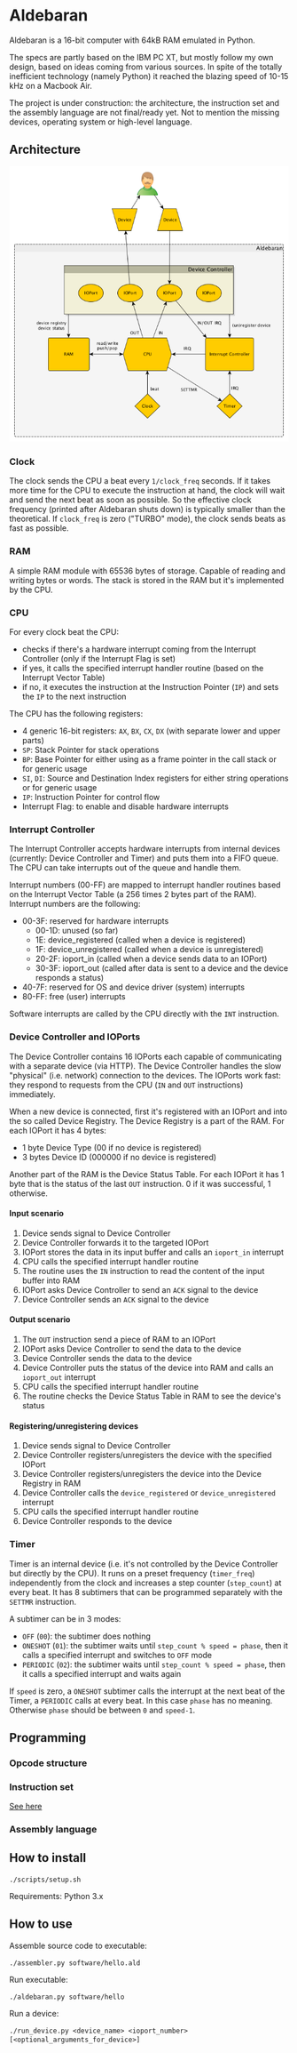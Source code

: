 # Aldebaran

Aldebaran is a 16-bit computer with 64kB RAM emulated in Python.

The specs are partly based on the IBM PC XT, but mostly follow my own design, based on ideas coming from various sources. In spite of the totally inefficient technology (namely Python) it reached the blazing speed of 10-15 kHz on a Macbook Air.

The project is under construction: the architecture, the instruction set and the assembly language are not final/ready yet. Not to mention the missing devices, operating system or high-level language.



## Architecture

![Architecture](docs/aldebaran_architecture.png)


### Clock

The clock sends the CPU a beat every `1/clock_freq` seconds. If it takes more time for the CPU to execute the instruction at hand, the clock will wait and send the next beat as soon as possible. So the effective clock frequency (printed after Aldebaran shuts down) is typically smaller than the theoretical. If `clock_freq` is zero ("TURBO" mode), the clock sends beats as fast as possible.


### RAM

A simple RAM module with 65536 bytes of storage. Capable of reading and writing bytes or words. The stack is stored in the RAM but it's implemented by the CPU.


### CPU

For every clock beat the CPU:

- checks if there's a hardware interrupt coming from the Interrupt Controller (only if the Interrupt Flag is set)
- if yes, it calls the specified interrupt handler routine (based on the Interrupt Vector Table)
- if no, it executes the instruction at the Instruction Pointer (`IP`) and sets the `IP` to the next instruction

The CPU has the following registers:

- 4 generic 16-bit registers: `AX`, `BX`, `CX`, `DX` (with separate lower and upper parts)
- `SP`: Stack Pointer for stack operations
- `BP`: Base Pointer for either using as a frame pointer in the call stack or for generic usage
- `SI`, `DI`: Source and Destination Index registers for either string operations or for generic usage
- `IP`: Instruction Pointer for control flow
- Interrupt Flag: to enable and disable hardware interrupts


### Interrupt Controller

The Interrupt Controller accepts hardware interrupts from internal devices (currently: Device Controller and Timer) and puts them into a FIFO queue. The CPU can take interrupts out of the queue and handle them.

Interrupt numbers (00-FF) are mapped to interrupt handler routines based on the Interrupt Vector Table (a 256 times 2 bytes part of the RAM). Interrupt numbers are the following:

- 00-3F: reserved for hardware interrupts
    - 00-1D: unused (so far)
    - 1E: device_registered (called when a device is registered)
    - 1F: device_unregistered (called when a device is unregistered)
    - 20-2F: ioport_in (called when a device sends data to an IOPort)
    - 30-3F: ioport_out (called after data is sent to a device and the device responds a status)
- 40-7F: reserved for OS and device driver (system) interrupts
- 80-FF: free (user) interrupts

Software interrupts are called by the CPU directly with the `INT` instruction.


### Device Controller and IOPorts

The Device Controller contains 16 IOPorts each capable of communicating with a separate device (via HTTP). The Device Controller handles the slow "physical" (i.e. network) connection to the devices. The IOPorts work fast: they respond to requests from the CPU (`IN` and `OUT` instructions) immediately.

When a new device is connected, first it's registered with an IOPort and into the so called Device Registry. The Device Registry is a part of the RAM. For each IOPort it has 4 bytes:

- 1 byte Device Type (00 if no device is registered)
- 3 bytes Device ID (000000 if no device is registered)

Another part of the RAM is the Device Status Table. For each IOPort it has 1 byte that is the status of the last `OUT` instruction. 0 if it was successful, 1 otherwise.

#### Input scenario

1. Device sends signal to Device Controller
2. Device Controller forwards it to the targeted IOPort
3. IOPort stores the data in its input buffer and calls an `ioport_in` interrupt
4. CPU calls the specified interrupt handler routine
5. The routine uses the `IN` instruction to read the content of the input buffer into RAM
6. IOPort asks Device Controller to send an `ACK` signal to the device
7. Device Controller sends an `ACK` signal to the device

#### Output scenario

1. The `OUT` instruction send a piece of RAM to an IOPort
2. IOPort asks Device Controller to send the data to the device
3. Device Controller sends the data to the device
4. Device Controller puts the status of the device into RAM and calls an `ioport_out` interrupt
5. CPU calls the specified interrupt handler routine
6. The routine checks the Device Status Table in RAM to see the device's status

#### Registering/unregistering devices

1. Device sends signal to Device Controller
2. Device Controller registers/unregisters the device with the specified IOPort
3. Device Controller registers/unregisters the device into the Device Registry in RAM
4. Device Controller calls the `device_registered` or `device_unregistered` interrupt
5. CPU calls the specified interrupt handler routine
6. Device Controller responds to the device


### Timer

Timer is an internal device (i.e. it's not controlled by the Device Controller but directly by the CPU). It runs on a preset frequency (`timer_freq`) independently from the clock and increases a step counter (`step_count`) at every beat. It has 8 subtimers that can be programmed separately with the `SETTMR` instruction.

A subtimer can be in 3 modes:

- `OFF` (`00`): the subtimer does nothing
- `ONESHOT` (`01`): the subtimer waits until `step_count % speed = phase`, then it calls a specified interrupt and switches to `OFF` mode
- `PERIODIC` (`02`): the subtimer waits until `step_count % speed = phase`, then it calls a specified interrupt and waits again

If `speed` is zero, a `ONESHOT` subtimer calls the interrupt at the next beat of the Timer, a `PERIODIC` calls at every beat. In this case `phase` has no meaning. Otherwise `phase` should be between `0` and `speed-1`.



## Programming

### Opcode structure

### Instruction set

[See here](./docs/instruction_set.md)

### Assembly language



## How to install

```
./scripts/setup.sh
```

Requirements: Python 3.x



## How to use

Assemble source code to executable:
```
./assembler.py software/hello.ald
```

Run executable:
```
./aldebaran.py software/hello
```

Run a device:
```
./run_device.py <device_name> <ioport_number> [<optional_arguments_for_device>]
```
